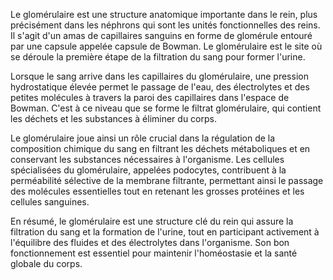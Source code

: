 Le glomérulaire est une structure anatomique importante dans le rein, plus précisément dans les néphrons qui sont les unités fonctionnelles des reins. Il s'agit d'un amas de capillaires sanguins en forme de glomérule entouré par une capsule appelée capsule de Bowman. Le glomérulaire est le site où se déroule la première étape de la filtration du sang pour former l'urine.

Lorsque le sang arrive dans les capillaires du glomérulaire, une pression hydrostatique élevée permet le passage de l'eau, des électrolytes et des petites molécules à travers la paroi des capillaires dans l'espace de Bowman. C'est à ce niveau que se forme le filtrat glomérulaire, qui contient les déchets et les substances à éliminer du corps.

Le glomérulaire joue ainsi un rôle crucial dans la régulation de la composition chimique du sang en filtrant les déchets métaboliques et en conservant les substances nécessaires à l'organisme. Les cellules spécialisées du glomérulaire, appelées podocytes, contribuent à la perméabilité sélective de la membrane filtrante, permettant ainsi le passage des molécules essentielles tout en retenant les grosses protéines et les cellules sanguines.

En résumé, le glomérulaire est une structure clé du rein qui assure la filtration du sang et la formation de l'urine, tout en participant activement à l'équilibre des fluides et des électrolytes dans l'organisme. Son bon fonctionnement est essentiel pour maintenir l'homéostasie et la santé globale du corps.